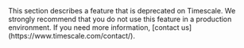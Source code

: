 <Highlight type="deprecation">
This section describes a feature that is deprecated on Timescale. We strongly
recommend that you do not use this feature in a production environment. If you
need more information, [contact us](https://www.timescale.com/contact/).
</Highlight>
